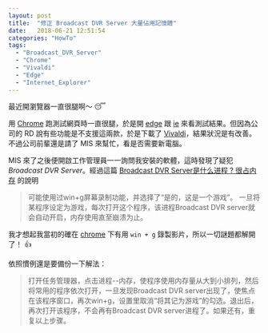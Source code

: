 ```yaml
---
layout: post
title:  "修正 Broadcast DVR Server 大量佔用記憶體"
date:   2018-06-21 12:51:54
categories: "HowTo"
tags:  
  - "Broadcast_DVR_Server"
  - "Chrome"
  - "Vivaldi"
  - "Edge"
  - "Internet_Explorer"
---
```


最近開瀏覽器一直很腿啊～ :sleeping:

<!-- more -->

用 [Chrome][c] 跑測試網頁時一直很腿，於是開 [edge][e] 跟 [ie][i] 來看測試結果。但因為公司的 RD 說有些功能是不支援這兩款，於是下載了 [Vivaldi][v]，結果狀況是有改善。不過公司前輩還是請了 MIS 來幫忙，看是否需要新電腦。

MIS 來了之後便開啟工作管理員一一詢問我安裝的軟體，這時發現了疑犯 *Broadcast DVR Server*。經過這篇 [Broadcast DVR Server是什么进程 ? 很占内存](https://www.zhihu.com/question/35497403) 的說明

> 可能使用过win+g屏幕录制功能，并选择了“是的，这是一个游戏”。 一旦将某程序设定为游戏，每次打开这个程序，该进程Broadcast DVR server就会自动开启，内存使用直至崩溃为止。

我才想起我當初的確在 [chrome][c] 下有用 `win + g` 錄製影片，所以一切謎題都解開了！ :+1:

依照慣例還是要備份一下解法：

> 打开任务管理器，点击进程--内存，使程序使用内存量从大到小排列，然后将常用的程序依次打开，一旦发现Broadcast DVR server出现了，使焦点在该程序窗口，再次win+g，设置里取消“将其记为游戏”的勾选。退出后，再次打开该程序，不会再有Broadcast DVR server进程了。如果还有，重复以上步骤。

[c]: https://www.google.com.tw/chrome/index.html
[v]: https://vivaldi.com/?lang=zh_TW
[e]: https://www.microsoft.com/zh-tw/windows/microsoft-edge
[i]: https://support.microsoft.com/zh-tw/help/17621/internet-explorer-downloads